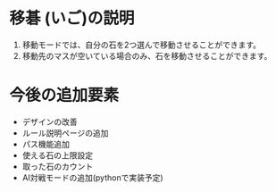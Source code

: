 # 移碁 (いご)の説明
1. 移動モードでは、自分の石を2つ選んで移動させることができます。
2. 移動先のマスが空いている場合のみ、石を移動させることができます。


# 今後の追加要素
- デザインの改善
- ルール説明ページの追加
- パス機能追加
- 使える石の上限設定
- 取った石のカウント
- AI対戦モードの追加(pythonで実装予定)